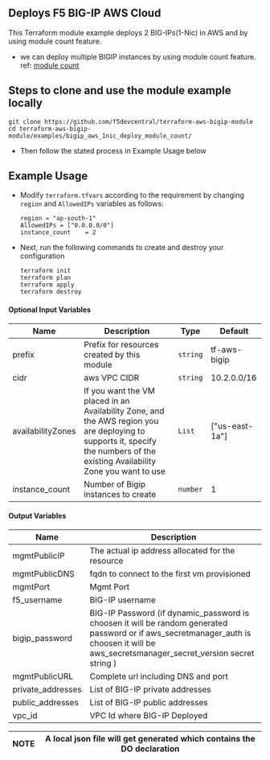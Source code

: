 ## Deploys F5 BIG-IP AWS Cloud

This Terraform module example deploys 2 BIG-IPs(1-Nic) in AWS and by using module count feature.

- we can deploy multiple BIGIP instances by using module count feature. ref: [module count](https://www.terraform.io/docs/language/meta-arguments/count.html)

## Steps to clone and use the module example locally

```shell
git clone https://github.com/f5devcentral/terraform-aws-bigip-module
cd terraform-aws-bigip-module/examples/bigip_aws_1nic_deploy_module_count/
```

- Then follow the stated process in Example Usage below

## Example Usage

- Modify `terraform.tfvars` according to the requirement by changing `region` and `AllowedIPs` variables as follows:

    ```hcl
    region = "ap-south-1"
    AllowedIPs = ["0.0.0.0/0"]
    instance_count    = 2
    ```

- Next, run the following commands to create and destroy your configuration

    ```shell
    terraform init
    terraform plan
    terraform apply
    terraform destroy
    ```

#### Optional Input Variables

| Name | Description | Type | Default |
|------|-------------|------|---------|
| prefix | Prefix for resources created by this module | `string` | tf-aws-bigip |
| cidr | aws VPC CIDR | `string` | 10.2.0.0/16 |
| availabilityZones | If you want the VM placed in an Availability Zone, and the AWS region you are deploying to supports it, specify the numbers of the existing Availability Zone you want to use | `List` | ["us-east-1a"] |
| instance_count | Number of Bigip instances to create | `number` | 1 |

#### Output Variables

| Name | Description |
|------|-------------|
| mgmtPublicIP | The actual ip address allocated for the resource |
| mgmtPublicDNS | fqdn to connect to the first vm provisioned |
| mgmtPort | Mgmt Port |
| f5\_username | BIG-IP username |
| bigip\_password | BIG-IP Password (if dynamic_password is choosen it will be random generated password or if aws_secretmanager_auth is choosen it will be aws_secretsmanager_secret_version secret string ) |
| mgmtPublicURL | Complete url including DNS and port|
| private\_addresses | List of BIG-IP private addresses |
| public\_addresses | List of BIG-IP public addresses |
| vpc\_id | VPC Id where BIG-IP Deployed |

**NOTE** |A local json file will get generated which contains the DO declaration|
|------|-----|
